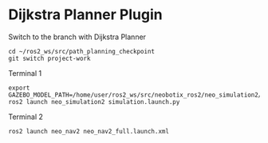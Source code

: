 # Dijkstra Planner Plugin

Switch to the branch with Dijkstra Planner

    cd ~/ros2_ws/src/path_planning_checkpoint
    git switch project-work

Terminal 1

    export GAZEBO_MODEL_PATH=/home/user/ros2_ws/src/neobotix_ros2/neo_simulation2/models:/home/user/ros2_ws/src:/home/user/ros2_ws/src/neobotix_ros2
    ros2 launch neo_simulation2 simulation.launch.py

Terminal 2

    ros2 launch neo_nav2 neo_nav2_full.launch.xml